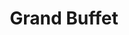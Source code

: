 ---
layout: place
title: "Grand Buffet"
permalink: /florida/naples/grand-buffet.html
stateAbbr: FL
stateName: Florida
cityName: Naples
seo:
  name: "Grand Buffet"
  type: Restaurant
  links: null
description: "Expansive buffet of all-you-can-eat sushi, seafood & Chinese/American favorites in a roomy space. Grand Buffet serves delicious sushi in Naples, Florida. Try fresh Japanese dishes for a great dining experience. Available for takeout, lunch, and dinner."
place_id: ChIJ5w0dWdHj2ogRhUlY6DOASp8
photos:
  - name: >-
      places/ChIJ5w0dWdHj2ogRhUlY6DOASp8/photos/AeeoHcIAVMMynk4pfZz0nkQZx8qwcYbGWO2PJM4th7cCOlZx2rBgbuxzi89mbSL-nOn301dd0pY9wTpe8rEf7APoCofFtoeUKnf7YasExx64p7mBDMYjcI_clJ_vj3SAoEb4Rnf8PJYFa9xC0UVATGMjwQCLPasVJWtD7fhWqall4ejdPgfRb1yc1jzMOdBJqD86RbuOwHgAvQsW68rHheYJfcCoBQfYBirtLY9wl_mQ5gqbl6_hOGGGSEpQZL3NgNU1R_As6eBtFiVDTMEkuZ5pCir-jzZIes8WU_dsmqQx9A5RUBGTw93Mxx60sS5OAP4vlxRn7JT2Uu3YmvqhE9u3c4-eeceSKaAKwhu-vGLE9aF5-QVbNsHSaqDGR-EFCGoUJ23bniI12R6-JzARcEgBrzzSH2NPYaN71mapBwyz33dE34U
    widthPx: 4800
    heightPx: 2700
    authorAttributions:
      - displayName: Paul Becerra
        uri: https://maps.google.com/maps/contrib/106180947876999273849
        photoUri: >-
          https://lh3.googleusercontent.com/a-/ALV-UjWbdQl20FkyY27D69CvghGv_t3Fpu6ypiQVLqjTiWdgGD938k0l_A=s100-p-k-no-mo
    flagContentUri: >-
      https://www.google.com/local/imagery/report/?cb_client=maps_api_places.places_api&image_key=!1e10!2sCIHM0ogKEICAgID4gpbq6AE&hl=en-US
    googleMapsUri: >-
      https://www.google.com/maps/place//data=!3m4!1e2!3m2!1sCIHM0ogKEICAgID4gpbq6AE!2e10!4m2!3m1!1s0x88dae3d1591d0de7:0x9f4a8033e8584985
  - name: >-
      places/ChIJ5w0dWdHj2ogRhUlY6DOASp8/photos/AeeoHcKqnEIpIdcIHuK2OkEIDEh7ex12Tb4RjLJg5ApJYzg_1yQxxAs4OyjnbxVUnFF3YGD3bd9KST7ex5lxH2WHEy2ecJE7GGuHB8jPZS-sXQzikQZKPy68kHcVyK8o18R8sX3ufPjVEG4XdmHXDObMS-4PODLLgpJwhk1zC9YvO5DgmkxB1JSMMNdQPq_U_Hhh2sMle9qI1DcZ2Mix9kdQSMtJwl7NLben_wzHwvDGeNE0FANRRmZGCz8WVucTSMlVWeF9IKSbMP7qF89cNEc4Nkq44vDDmEFbH7CyAbLboxTHF-v-H5TeDJHTlOhuFQZqPg5QoLsjwPSbp3RPbSpSWMv1VueVBdRk11iOhHO4cPqsvJIBOIBb2ucK-aw4XAouZZZE2eWkEJ7dNFpjHg86sF3YIclZ7dDkK4fYGwMtZH-v4Q
    widthPx: 3600
    heightPx: 4800
    authorAttributions:
      - displayName: Levi H
        uri: https://maps.google.com/maps/contrib/116933364485718430632
        photoUri: >-
          https://lh3.googleusercontent.com/a-/ALV-UjWMvXD3nFUsNKk_MvaYM3HkdD0z09pvSFVqwY_0t6gVt2MLiafl=s100-p-k-no-mo
    flagContentUri: >-
      https://www.google.com/local/imagery/report/?cb_client=maps_api_places.places_api&image_key=!1e10!2sCIHM0ogKEICAgIDj3LLxDQ&hl=en-US
    googleMapsUri: >-
      https://www.google.com/maps/place//data=!3m4!1e2!3m2!1sCIHM0ogKEICAgIDj3LLxDQ!2e10!4m2!3m1!1s0x88dae3d1591d0de7:0x9f4a8033e8584985
  - name: >-
      places/ChIJ5w0dWdHj2ogRhUlY6DOASp8/photos/AeeoHcInywl2MERSlRoCbYLnnznK8iDJKqQDckxQrNW3d3VdZue5o-xw7bP6fUfFqqAXDX7Eg3_aVbCBpzg-d7d2tZGnuEvmuKhNu32YihE8gsRwMijQ4FYYjwL3Ydfk4zbWqi9WNMGG5M1EftQtpqmkCmSd9xubr8gszRHLNccL1yuml2CNZhtOZyXSNlILwCu1hMJOhvHnuIIvEfkne33Tz4xW0MU1dod4azDBMCWbflRiO3leFSNiMRWRSI7MrrY48UuGPm8QuPtbfauwm1Yp1ZDqpP92IEBwmPKQEmo3ZSnFnCwhZ1MSHSeOXiR-dKUwSKoxxIbChVxSkPItcgG-sYlwI_19pY1ZMiZQxk9nFHv3TJqLpaG9Y9VLnE4849DNpaVWlTqlWSazDwEzXPSWWuKldMAAmnrTYK5S5Qg4Eb8jqA
    widthPx: 4080
    heightPx: 2296
    authorAttributions:
      - displayName: Peter de Moor
        uri: https://maps.google.com/maps/contrib/101501903756133539375
        photoUri: >-
          https://lh3.googleusercontent.com/a-/ALV-UjX-wFqzFWLNWPgS-9mKpRDJebOBjCDeUE8eyOCA8viTPCLPLWpM=s100-p-k-no-mo
    flagContentUri: >-
      https://www.google.com/local/imagery/report/?cb_client=maps_api_places.places_api&image_key=!1e10!2sCIHM0ogKEICAgID39tL1Ng&hl=en-US
    googleMapsUri: >-
      https://www.google.com/maps/place//data=!3m4!1e2!3m2!1sCIHM0ogKEICAgID39tL1Ng!2e10!4m2!3m1!1s0x88dae3d1591d0de7:0x9f4a8033e8584985
  - name: >-
      places/ChIJ5w0dWdHj2ogRhUlY6DOASp8/photos/AeeoHcLw5D5m2kK7b94BIIi0g-eUao_hBE6RVAusic1VEAssE2OsGerlyLapuFV_XxCtubxGib0hSrt_Mb-Rqv14EvTcO4VrURlMCJRZxwji3hhSNTm-NNEtT2wG0GNILnjk6LiCIMNnSo0V0rJ9rkNqnREx9bJRQI37RTJVWS4MAmlHpR-Al4K7NcDggaDLj5ccc3aCVgxM9IiLEulnGW9CeCgLC9MR816b8opbfHFXymabwi0i4D4qnwGK5SruPS5BBKyxnzN3dzdlxoSKiTrDpqFQnwBwtad4lyoBCuMpuN2wf58643w11B95A5EsA211jmSvtR6jVFM-ARMNE1Ds4Z-COM6eIPe2Wk_H8YkfCMDtMvKkQwcWvI4R8LoB-Fd3Nc0ju0KyNrd0q5HQqUTwtYv68KRcjwSKXYLe94yZfBACD8k0
    widthPx: 1920
    heightPx: 1080
    authorAttributions:
      - displayName: Robert Wind
        uri: https://maps.google.com/maps/contrib/116808687283166427770
        photoUri: >-
          https://lh3.googleusercontent.com/a-/ALV-UjWrucxaxeDInwYfV-5Ksd_0A98XulxtdAe0-UboEFsKQEnxNXr01w=s100-p-k-no-mo
    flagContentUri: >-
      https://www.google.com/local/imagery/report/?cb_client=maps_api_places.places_api&image_key=!1e10!2sCIHM0ogKEICAgICb_bLChwE&hl=en-US
    googleMapsUri: >-
      https://www.google.com/maps/place//data=!3m4!1e2!3m2!1sCIHM0ogKEICAgICb_bLChwE!2e10!4m2!3m1!1s0x88dae3d1591d0de7:0x9f4a8033e8584985
  - name: >-
      places/ChIJ5w0dWdHj2ogRhUlY6DOASp8/photos/AeeoHcJG_swrychT8aBHrlT7R4g8Imiy4bWzqvRoRmJ_UbWV9LvmjnnBMKJ1PMBVHXKB-SeWZ54Pk9WAYkHJ5wbSQJSxThDxUqGdaGY6ugqlANgwLCc4YhcN6lK9Z1Fg-epRWzdti2zoijpuRDhcOOqhRUER1RBmQSPanmcFPFkGejS7tNBQNkvPJagbUxr8latwDBceZdLS5MNLcL6fvopZ8l2XPHS7xTNF4MOXya-i3BHqCZcDbxRM6YDX7zShRjG5eRWAeEjelzjnZfFH2E9_orOI-KruYp325o8tRB6gZmY0UCaZ8Mt2xcT-RxGLdXRvMpveuMQdPZyfVdSU-R9BIV-NMMeqyn3iJ5PKOw1uIQ8EiiFRiNiP1RdJibFMMse2vkKsfBCx5SPhKf3bMHzqlqgtv56n3oF9c8dvLuanC6M
    widthPx: 4000
    heightPx: 2256
    authorAttributions:
      - displayName: Enrique Carlos Comendeiro Torres
        uri: https://maps.google.com/maps/contrib/117677525450140780165
        photoUri: >-
          https://lh3.googleusercontent.com/a-/ALV-UjV-ItEUM4BQsYwWVp206jG5m7iQ71szymEHfci41SEsLsxly_4=s100-p-k-no-mo
    flagContentUri: >-
      https://www.google.com/local/imagery/report/?cb_client=maps_api_places.places_api&image_key=!1e10!2sCIHM0ogKEICAgIDJhtbyAQ&hl=en-US
    googleMapsUri: >-
      https://www.google.com/maps/place//data=!3m4!1e2!3m2!1sCIHM0ogKEICAgIDJhtbyAQ!2e10!4m2!3m1!1s0x88dae3d1591d0de7:0x9f4a8033e8584985
  - name: >-
      places/ChIJ5w0dWdHj2ogRhUlY6DOASp8/photos/AeeoHcKy9g0L0ozRZTe-RtyS8UCC1UnGx_JN6govwimb3nPvJ8pZQ2Fen1tzNg3lIfUzvqFmqjX-B_vfnWLOcrHTiPLJLWnLPloxxDE6UL9DsDeiA7C02JAka659xBCnGVh-SbsFG22gUsYvuoOXhxxzGlO-bpWI8imBTK-YCI-qVV2nXahfY5kJr5fdPPPtL5T03FYs3Aiq37zl5OaMoyZVxTAVWmI_ntw2Mgz5_qerG9tWjm25T0ERWGkAylwpK1qbkALeYqbbES6ufJxTeIlgffdLp0n1jUxJkto4nySDenaQueNjwpVl32ewna-NkjLoZZb-8ujhzaoQFsUdxOTl9L_0gXH861A_MU5SykJ2qbVAC4AmaDSWW2Kc-RLxV6e7JfsEF35JtfQ4sC6K3qOpnTvbANvJnrJMWCupL97BwImLaw
    widthPx: 3599
    heightPx: 4800
    authorAttributions:
      - displayName: emilio guedeney
        uri: https://maps.google.com/maps/contrib/103927874292819345381
        photoUri: >-
          https://lh3.googleusercontent.com/a-/ALV-UjXZdtU0asmiGyZr9X8wdaa7-OZYpT7yzPTFAndHy_13-wFkWBhLoA=s100-p-k-no-mo
    flagContentUri: >-
      https://www.google.com/local/imagery/report/?cb_client=maps_api_places.places_api&image_key=!1e10!2sCIHM0ogKEICAgIDrpezvYw&hl=en-US
    googleMapsUri: >-
      https://www.google.com/maps/place//data=!3m4!1e2!3m2!1sCIHM0ogKEICAgIDrpezvYw!2e10!4m2!3m1!1s0x88dae3d1591d0de7:0x9f4a8033e8584985
  - name: >-
      places/ChIJ5w0dWdHj2ogRhUlY6DOASp8/photos/AeeoHcLeBvAmbJQADKyxUsH9cJm80gKEhBE-flIeFvU_73ev_HKmQYKUOvHAIZ_fstbqHYiT1_rSHOu01XjWOparnGqPFrHI27-X85iH9eNDkizbWSUIMxIVUHtyNWAS6MM491yqu-qYIGafYVakVZOf5PckNgy_8tNkTGAS_5i1g9wBHI6gdhfY59vWtVd45v6X9bpD5YWu_e6e0x_zErdf1hB0gVYjo4MRJjNredBzI9-kwxEgjLTa53QgHvhVHtuOmatXn6hlYxLPkATIHFEn8kRZUHpQrPgIuMcwDrrJxp3Cs_21Y_XSWzuOB-VkTUeHNrfRL6g-EprPu-v-u_hgjxSB4yDfECVOgH6Nog9ysKfU4_nJAIQ-SXllmAq_u7YAYf2J9QvvIdeE0_83s-YTzmkB-JKZjiLFMBpzXJzdfPt3vg
    widthPx: 4032
    heightPx: 3024
    authorAttributions:
      - displayName: Thomas Simmons
        uri: https://maps.google.com/maps/contrib/105763981675064226853
        photoUri: >-
          https://lh3.googleusercontent.com/a/ACg8ocK9cUNGOexvhJE4a3GVHCcPiRo7avRW5eX8Wk1zOCgwhcW2tg=s100-p-k-no-mo
    flagContentUri: >-
      https://www.google.com/local/imagery/report/?cb_client=maps_api_places.places_api&image_key=!1e10!2sCIHM0ogKEICAgIDE3ZbuTQ&hl=en-US
    googleMapsUri: >-
      https://www.google.com/maps/place//data=!3m4!1e2!3m2!1sCIHM0ogKEICAgIDE3ZbuTQ!2e10!4m2!3m1!1s0x88dae3d1591d0de7:0x9f4a8033e8584985
  - name: >-
      places/ChIJ5w0dWdHj2ogRhUlY6DOASp8/photos/AeeoHcKZTCzxK679lXvDFXTjYBABZzYrC5gtdGGVAsLVauxv2crD3gkGzBY0Qo09_QMekb5cONbC-6jmAYkXwrKQxG07u_KSXZreoY-4HFs-a5SlWABID2RzHfp7sH5AZOLm2RQHGScQ_GWENayGL3yp9G3EOPoKeJGC0FNJM87AVPQT6VOqfhVwfF68Bj6XvuH9B9arM739d-YEvMJrfBB2Gzo4VDZHnoDBoCjMNka3ELyPZ_deSS6_JttSvwN6_0sEFUjL6mDe8v1p4j7VW1A3099NM91BW-X7u1C_ltjaDdLAqcdulo6B2kAykilctFnlFS6BX0o-E6U-64C_Skcxu0q3NJVeY06qQKIU9VVosYucp2q9GEGuUawe-q5oU18Pgd-mFwT6K5SUAYE9r6tpnxghKtuSIp2-H-IpOouoeiz4L4w
    widthPx: 3599
    heightPx: 4800
    authorAttributions:
      - displayName: emilio guedeney
        uri: https://maps.google.com/maps/contrib/103927874292819345381
        photoUri: >-
          https://lh3.googleusercontent.com/a-/ALV-UjXZdtU0asmiGyZr9X8wdaa7-OZYpT7yzPTFAndHy_13-wFkWBhLoA=s100-p-k-no-mo
    flagContentUri: >-
      https://www.google.com/local/imagery/report/?cb_client=maps_api_places.places_api&image_key=!1e10!2sCIHM0ogKEICAgIDrpezvowE&hl=en-US
    googleMapsUri: >-
      https://www.google.com/maps/place//data=!3m4!1e2!3m2!1sCIHM0ogKEICAgIDrpezvowE!2e10!4m2!3m1!1s0x88dae3d1591d0de7:0x9f4a8033e8584985
  - name: >-
      places/ChIJ5w0dWdHj2ogRhUlY6DOASp8/photos/AeeoHcIiDOuhzdW9WYT6nAzgOnJgeEEgwILVlG-m6Gs44pixj-aX2fwdg-Avvrm2UHkvflK5Hj0NSusiEJLD3D1hrHAX0NXrjOeD1uI7WM_b05AHnoEO3sNYUts49ZqFO-tKXQDcUjVzuZi8YcRxwKJJZVQzn6J3CwKFCOuCTH-1lRUDwe-ZXovDKTy_GP0mMDslm9S0zhcX1KccFWu8kD1NqTkam4FQNBY9GvfRCBjqPGRi8u9KErc9GONDKJ0x18qKJNwHTBUraND2aI-Ck5-LimK4futf4anSKEzxeSJYgnQogmUdzpPTaZKyjqgvm-ApsXKXonLwaZOKmeCqYzfZM-MBlv7gQ8FJeS9eUqDDKuURpoVGWvFqSa6vp2RgokwExcpjw6LaqQF70HQ-t_WzyiI-RzZK4ix0mkjsjYZ2K4BTwQ
    widthPx: 3024
    heightPx: 4032
    authorAttributions:
      - displayName: Tin Samardžija
        uri: https://maps.google.com/maps/contrib/102294202976019959194
        photoUri: >-
          https://lh3.googleusercontent.com/a/ACg8ocLumFeYczmLVHVCSJAmkUqb-BypFaMASBVLcxqz4AQg6v4B9g=s100-p-k-no-mo
    flagContentUri: >-
      https://www.google.com/local/imagery/report/?cb_client=maps_api_places.places_api&image_key=!1e10!2sCIHM0ogKEICAgIDV-6PLBg&hl=en-US
    googleMapsUri: >-
      https://www.google.com/maps/place//data=!3m4!1e2!3m2!1sCIHM0ogKEICAgIDV-6PLBg!2e10!4m2!3m1!1s0x88dae3d1591d0de7:0x9f4a8033e8584985
  - name: >-
      places/ChIJ5w0dWdHj2ogRhUlY6DOASp8/photos/AeeoHcLz6POB1tYIiWoAjGycKR-5RjgTkWybPqLXdZSVZJXz2DuThbeLgeqnHSNep5dGpcfe6GXM2GHQm4s_1-dQ2xDG4XoLgjvx2y97dPmJyCf8IjmklKVfZaXTJ8pTurrtTAI49-5vEQwkVdFtv5lRah1xKgh0oGWObO6jGgTng_mCpomR67LJwkJLtaiXmH9_bDLocwVclP9nMJhwdJu1zNVwyQB9tynkCr5p6tZN5ln5U7o1c2QdrxWtNiLL5WgmLPfi6TaBHC7LJhFxwAJYqTX4SbUQo6l9Rpma572trU9GUf4mszB3EsJiJH4ZNSgXXpZVsFDuQFMbeQCpAsY7EaegD3LoquJu8ZE2xIcIxkvkad2J5aYBnjmLgJyv2BvMh6CQKWE43nromNhQBWadxhRPOz73nJ-9833WMQ3JO8qOaA
    widthPx: 4000
    heightPx: 2250
    authorAttributions:
      - displayName: Ariel “Dziubek”
        uri: https://maps.google.com/maps/contrib/108371704622566321202
        photoUri: >-
          https://lh3.googleusercontent.com/a-/ALV-UjVlbRcQtWEfNvkip8zQCSasPu0wddFXRLRJL6-BLdRKXOZyt2hc=s100-p-k-no-mo
    flagContentUri: >-
      https://www.google.com/local/imagery/report/?cb_client=maps_api_places.places_api&image_key=!1e10!2sCIHM0ogKEICAgICchMKPAw&hl=en-US
    googleMapsUri: >-
      https://www.google.com/maps/place//data=!3m4!1e2!3m2!1sCIHM0ogKEICAgICchMKPAw!2e10!4m2!3m1!1s0x88dae3d1591d0de7:0x9f4a8033e8584985
address: 2700 Tamiami Trl E, Naples, FL 34112, USA
street: 2700 Tamiami Trl E
city: Naples
state: FL
zip: '34112'
country: USA
neighborhood: East Naples
latitude: '26.128923'
longitude: '-81.772519'
accessibility_options:
  wheelchairAccessibleParking: true
  wheelchairAccessibleEntrance: true
  wheelchairAccessibleRestroom: true
  wheelchairAccessibleSeating: true
business_status: OPERATIONAL
name: Grand Buffet
google_maps_links:
  directionsUri: >-
    https://www.google.com/maps/dir//''/data=!4m7!4m6!1m1!4e2!1m2!1m1!1s0x88dae3d1591d0de7:0x9f4a8033e8584985!3e0
  placeUri: https://maps.google.com/?cid=11478127560736917893
  writeAReviewUri: >-
    https://www.google.com/maps/place//data=!4m3!3m2!1s0x88dae3d1591d0de7:0x9f4a8033e8584985!12e1
  reviewsUri: >-
    https://www.google.com/maps/place//data=!4m4!3m3!1s0x88dae3d1591d0de7:0x9f4a8033e8584985!9m1!1b1
  photosUri: >-
    https://www.google.com/maps/place//data=!4m3!3m2!1s0x88dae3d1591d0de7:0x9f4a8033e8584985!10e5
primary_type: Buffet Restaurant
opening_hours:
  regular: null
  current: null
secondary_opening_hours:
  regular:
    weekdayDescriptions: null
    type: null
  current:
    weekdayDescriptions: null
    type: null
phone: (239) 732-5777
price_level: PRICE_LEVEL_INEXPENSIVE
price_range: $10 &ndash; $20
rating: '3.7'
rating_count: 1926
website: null
reviews:
  - name: >-
      places/ChIJ5w0dWdHj2ogRhUlY6DOASp8/reviews/ChZDSUhNMG9nS0VJQ0FnTUN3aktXWlVBEAE
    relativePublishTimeDescription: 3 weeks ago
    rating: 1
    text:
      text: >-
        If I could give it a ZERO star, I would solely from the fact that they
        will FORCE you to tip according to their “recommended” tip chart. What
        we tipped wasn’t good enough and the waitress kept pointing at the tip
        scale. We asked if it was ‘required’ (which we knew it isn’t) and the
        waitress said she didn’t know what we meant. She literally hovered over
        our shoulder and even was ADDING on a separate paper to make sure we
        added it correctly. We tried speaking up but we were just too
        dumbfounded about the entire situation. To those that experience the
        same thing, please report them to the BETTER BUSINESS BUREAU. I would
        hate for those to be forced and feel violated when it comes to our own,
        hard earned money. It is not a situation anyone should experience and
        after reading the many reviews from other platforms, this isn’t the
        first, second, or even third time it has happened. It is a REOCCURRING
        problem. Our experience wasn’t bad but once finances comes into play and
        they act like they can force people to pay a certain way, the entire
        experience is ruined all together.


        PS: to clarify, our tip was a few dollars short from what they recommend
        but at the end of the day, it’s the principle of it all.
      languageCode: en
    originalText:
      text: >-
        If I could give it a ZERO star, I would solely from the fact that they
        will FORCE you to tip according to their “recommended” tip chart. What
        we tipped wasn’t good enough and the waitress kept pointing at the tip
        scale. We asked if it was ‘required’ (which we knew it isn’t) and the
        waitress said she didn’t know what we meant. She literally hovered over
        our shoulder and even was ADDING on a separate paper to make sure we
        added it correctly. We tried speaking up but we were just too
        dumbfounded about the entire situation. To those that experience the
        same thing, please report them to the BETTER BUSINESS BUREAU. I would
        hate for those to be forced and feel violated when it comes to our own,
        hard earned money. It is not a situation anyone should experience and
        after reading the many reviews from other platforms, this isn’t the
        first, second, or even third time it has happened. It is a REOCCURRING
        problem. Our experience wasn’t bad but once finances comes into play and
        they act like they can force people to pay a certain way, the entire
        experience is ruined all together.


        PS: to clarify, our tip was a few dollars short from what they recommend
        but at the end of the day, it’s the principle of it all.
      languageCode: en
    authorAttribution:
      displayName: Sheridan De Leon (sherii)
      uri: https://www.google.com/maps/contrib/102987677163209034403/reviews
      photoUri: >-
        https://lh3.googleusercontent.com/a-/ALV-UjWOMSSSuPRLU6pZ3UjrKVZzcBIZt2jKkdia7g14-bsQcrFtn8cNLQ=s128-c0x00000000-cc-rp-mo
    publishTime: '2025-03-17T01:44:26.099456Z'
    flagContentUri: >-
      https://www.google.com/local/review/rap/report?postId=ChZDSUhNMG9nS0VJQ0FnTUN3aktXWlVBEAE&d=17924085&t=1
    googleMapsUri: >-
      https://www.google.com/maps/reviews/data=!4m6!14m5!1m4!2m3!1sChZDSUhNMG9nS0VJQ0FnTUN3aktXWlVBEAE!2m1!1s0x88dae3d1591d0de7:0x9f4a8033e8584985
  - name: >-
      places/ChIJ5w0dWdHj2ogRhUlY6DOASp8/reviews/ChdDSUhNMG9nS0VJQ0FnTURnNU9fQW5RRRAB
    relativePublishTimeDescription: a month ago
    rating: 1
    text:
      text: >-
        I was denied access to the front of the restaurant because I have a
        service dog. I have difficulty walking and asked to be seated near the
        buffet to make it easier on me. The manager said no, I had to sit in the
        back. As more people came in and were seated near the buffet, I asked to
        speak to the manager. After he made us wait about 10 minutes, he came
        out. I asked why I had to be seated in the rear of the restaurant? He
        said it is the only area he allows service dogs. I told him he was not
        allowed to discriminate against me or my dog, but he refused to let us
        sit elsewhere.

        I did file a complaint with local authorities and the ADA.gov for his
        treatment and behavior. I truly appreciate the support from other
        patrons.
      languageCode: en
    originalText:
      text: >-
        I was denied access to the front of the restaurant because I have a
        service dog. I have difficulty walking and asked to be seated near the
        buffet to make it easier on me. The manager said no, I had to sit in the
        back. As more people came in and were seated near the buffet, I asked to
        speak to the manager. After he made us wait about 10 minutes, he came
        out. I asked why I had to be seated in the rear of the restaurant? He
        said it is the only area he allows service dogs. I told him he was not
        allowed to discriminate against me or my dog, but he refused to let us
        sit elsewhere.

        I did file a complaint with local authorities and the ADA.gov for his
        treatment and behavior. I truly appreciate the support from other
        patrons.
      languageCode: en
    authorAttribution:
      displayName: Cathy Kurucz
      uri: https://www.google.com/maps/contrib/102417443657690218957/reviews
      photoUri: >-
        https://lh3.googleusercontent.com/a/ACg8ocJ-Hb1dkw0x_tAhelGsbbdk34CCXxlZL-lolW3GK1aheGPFkQ=s128-c0x00000000-cc-rp-mo
    publishTime: '2025-02-22T17:02:06.989709Z'
    flagContentUri: >-
      https://www.google.com/local/review/rap/report?postId=ChdDSUhNMG9nS0VJQ0FnTURnNU9fQW5RRRAB&d=17924085&t=1
    googleMapsUri: >-
      https://www.google.com/maps/reviews/data=!4m6!14m5!1m4!2m3!1sChdDSUhNMG9nS0VJQ0FnTURnNU9fQW5RRRAB!2m1!1s0x88dae3d1591d0de7:0x9f4a8033e8584985
  - name: >-
      places/ChIJ5w0dWdHj2ogRhUlY6DOASp8/reviews/ChZDSUhNMG9nS0VJQ0FnSURmbzdlNlJ3EAE
    relativePublishTimeDescription: 3 months ago
    rating: 1
    text:
      text: >-
        We were hoping to have a great buffet to go to on our seasonal stay in
        Naples. We arrived before 4pm after being at the gym next door to pay
        $15 lunch. We confirmed in advanced that arriving  before 4pm  cost $30
        when we artivef we confirmed with the hostess who also had a person come
        over to us to confirm  what she had said.

        When we received our bill it was $20 pp. we told our server it was
        supposed to be $15pp. Manager said no, and after much discussion &
        explanation, he would not budge because a dinner item of coconut shrimp
        was now on the serving table. Then he said you have to LEAVE by 4p….
        WHAT…WOW!! False advertising!!!!

        Food-fair, server was nice. Manager-very unprofessional, poor
        temperament on how he handles our situation for $10 & obviously not a
        smart business man… at all. ( I own my own business)

        Unfortunately, they have lost us as customers.

        A good experience is shared once, a bad experience is shared many.

        Good luck & tread careful is you eat here.
      languageCode: en
    originalText:
      text: >-
        We were hoping to have a great buffet to go to on our seasonal stay in
        Naples. We arrived before 4pm after being at the gym next door to pay
        $15 lunch. We confirmed in advanced that arriving  before 4pm  cost $30
        when we artivef we confirmed with the hostess who also had a person come
        over to us to confirm  what she had said.

        When we received our bill it was $20 pp. we told our server it was
        supposed to be $15pp. Manager said no, and after much discussion &
        explanation, he would not budge because a dinner item of coconut shrimp
        was now on the serving table. Then he said you have to LEAVE by 4p….
        WHAT…WOW!! False advertising!!!!

        Food-fair, server was nice. Manager-very unprofessional, poor
        temperament on how he handles our situation for $10 & obviously not a
        smart business man… at all. ( I own my own business)

        Unfortunately, they have lost us as customers.

        A good experience is shared once, a bad experience is shared many.

        Good luck & tread careful is you eat here.
      languageCode: en
    authorAttribution:
      displayName: Irene M
      uri: https://www.google.com/maps/contrib/107283374112341809397/reviews
      photoUri: >-
        https://lh3.googleusercontent.com/a/ACg8ocLddbcbnnca6-p1eUCo3GDnZ-gOCiBlHdvESpl5Zh3Ogyg0Kw=s128-c0x00000000-cc-rp-mo
    publishTime: '2025-01-09T22:44:02.260974Z'
    flagContentUri: >-
      https://www.google.com/local/review/rap/report?postId=ChZDSUhNMG9nS0VJQ0FnSURmbzdlNlJ3EAE&d=17924085&t=1
    googleMapsUri: >-
      https://www.google.com/maps/reviews/data=!4m6!14m5!1m4!2m3!1sChZDSUhNMG9nS0VJQ0FnSURmbzdlNlJ3EAE!2m1!1s0x88dae3d1591d0de7:0x9f4a8033e8584985
  - name: >-
      places/ChIJ5w0dWdHj2ogRhUlY6DOASp8/reviews/ChZDSUhNMG9nS0VJQ0FnTUNnemNmRllnEAE
    relativePublishTimeDescription: a month ago
    rating: 3
    text:
      text: >-
        Based on the reviews, I don't see a hibachi. I don't think I want to try
        it. 3 stars for take your guess buffet! 20$ do they serve any adult
        beverages? I'll take my chances at the clam house I passed on my way
        here.


        Maybe you should listen to the people and reply... Customer service is a
        good thing.
      languageCode: en
    originalText:
      text: >-
        Based on the reviews, I don't see a hibachi. I don't think I want to try
        it. 3 stars for take your guess buffet! 20$ do they serve any adult
        beverages? I'll take my chances at the clam house I passed on my way
        here.


        Maybe you should listen to the people and reply... Customer service is a
        good thing.
      languageCode: en
    authorAttribution:
      displayName: MrPJ Vernon
      uri: https://www.google.com/maps/contrib/111598158656347056583/reviews
      photoUri: >-
        https://lh3.googleusercontent.com/a/ACg8ocLCtYlK3NZAD8acHUkol79z0HhWO8mRfz9DuxuqZHPky4f3aDVq=s128-c0x00000000-cc-rp-mo-ba6
    publishTime: '2025-02-19T21:51:42.721328Z'
    flagContentUri: >-
      https://www.google.com/local/review/rap/report?postId=ChZDSUhNMG9nS0VJQ0FnTUNnemNmRllnEAE&d=17924085&t=1
    googleMapsUri: >-
      https://www.google.com/maps/reviews/data=!4m6!14m5!1m4!2m3!1sChZDSUhNMG9nS0VJQ0FnTUNnemNmRllnEAE!2m1!1s0x88dae3d1591d0de7:0x9f4a8033e8584985
  - name: >-
      places/ChIJ5w0dWdHj2ogRhUlY6DOASp8/reviews/ChZDSUhNMG9nS0VJQ0FnSURQeTdPaUl3EAE
    relativePublishTimeDescription: 4 months ago
    rating: 4
    text:
      text: >-
        They should work on there customer service skills and get new pots and
        pans so it won’t leave any mysterious residues on the food, they would
        get more tips if the serves were extra friendly (extra cash in there
        pocket) minimum service is for a minimum tip especially for the quality
        of food too matches the price overall please work on customer service
        skills and not argue with each other on the floor. Looks unprofessional
        and scary
      languageCode: en
    originalText:
      text: >-
        They should work on there customer service skills and get new pots and
        pans so it won’t leave any mysterious residues on the food, they would
        get more tips if the serves were extra friendly (extra cash in there
        pocket) minimum service is for a minimum tip especially for the quality
        of food too matches the price overall please work on customer service
        skills and not argue with each other on the floor. Looks unprofessional
        and scary
      languageCode: en
    authorAttribution:
      displayName: Iris
      uri: https://www.google.com/maps/contrib/102850072954838309550/reviews
      photoUri: >-
        https://lh3.googleusercontent.com/a/ACg8ocITRBFu68KLRuB9LRZAimzkWt6xhnSA_YTWSDvhqJJjXbvHOQ=s128-c0x00000000-cc-rp-mo
    publishTime: '2024-12-05T16:03:18.618291Z'
    flagContentUri: >-
      https://www.google.com/local/review/rap/report?postId=ChZDSUhNMG9nS0VJQ0FnSURQeTdPaUl3EAE&d=17924085&t=1
    googleMapsUri: >-
      https://www.google.com/maps/reviews/data=!4m6!14m5!1m4!2m3!1sChZDSUhNMG9nS0VJQ0FnSURQeTdPaUl3EAE!2m1!1s0x88dae3d1591d0de7:0x9f4a8033e8584985
parking_options:
  freeParkingLot: true
  freeStreetParking: true
  paidStreetParking: false
payment_options:
  acceptsCreditCards: true
  acceptsDebitCards: true
  acceptsCashOnly: false
  acceptsNfc: true
allow_dogs: null
curbside_pickup: false
delivery: false
dine_in: true
good_for_children: true
good_for_groups: true
good_for_sports: false
live_music: false
menu_for_children: true
outdoor_seating: false
reservable: false
restroom: true
serves_beer: true
serves_breakfast: false
serves_brunch: null
serves_cocktails: false
serves_coffee: true
serves_dinner: true
serves_dessert: true
serves_lunch: true
serves_vegetarian_food: true
serves_wine: true
takeout: true
summary: >-
  Expansive buffet of all-you-can-eat sushi, seafood & Chinese/American
  favorites in a roomy space.

---